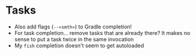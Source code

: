 # Tasks
- Also add flags (`--«smth»`) to Gradle completion!
- For task completion... remove tasks that are already there? It makes no sense to put a task twice in the same invocation
- My `fish` completion doesn't seem to get autoloaded
